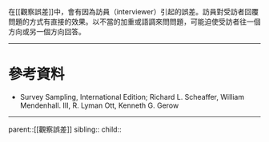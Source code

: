 在[[觀察誤差]]中，會有因為訪員（interviewer）引起的誤差。訪員對受訪者回覆問題的方式有直接的效果。以不當的加重或語調來問問題，可能迫使受訪者往一個方向或另一個方向回答。
- - -
# 參考資料
- Survey Sampling, International Edition; Richard L. Scheaffer, William Mendenhall. III, R. Lyman Ott, Kenneth G. Gerow
- - -
parent::[[觀察誤差]]
sibling::
child::